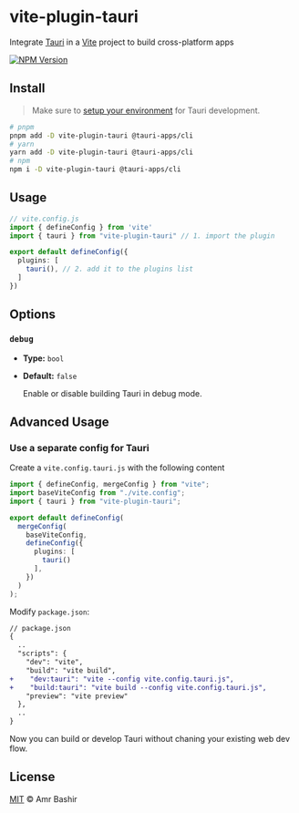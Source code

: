 # vite-plugin-tauri

Integrate [Tauri](https://github.com/tauri-apps/tauri) in a [Vite](https://github.com/vitejs/vite) project to build cross-platform apps

[![NPM Version](https://img.shields.io/npm/v/vite-plugin-tauri)](https://www.npmjs.com/package/vite-plugin-tauri)

## Install

> Make sure to [setup your environment](https://tauri.studio/en/docs/getting-started/intro#setting-up-your-environment) for Tauri development.

```sh
# pnpm
pnpm add -D vite-plugin-tauri @tauri-apps/cli
# yarn
yarn add -D vite-plugin-tauri @tauri-apps/cli
# npm
npm i -D vite-plugin-tauri @tauri-apps/cli
```

## Usage

```ts
// vite.config.js
import { defineConfig } from 'vite'
import { tauri } from "vite-plugin-tauri" // 1. import the plugin

export default defineConfig({
  plugins: [
    tauri(), // 2. add it to the plugins list
  ]
})
```

## Options

### `debug`

- **Type:** `bool`
- **Default:** `false`

  Enable or disable building Tauri in debug mode.

## Advanced Usage

### Use a separate config for Tauri

Create a `vite.config.tauri.js` with the following content

```ts
import { defineConfig, mergeConfig } from "vite";
import baseViteConfig from "./vite.config";
import { tauri } from "vite-plugin-tauri";

export default defineConfig(
  mergeConfig(
    baseViteConfig,
    defineConfig({
      plugins: [
        tauri()
      ],
    })
  )
);
```

Modify `package.json`:

```diff
// package.json
{
  ..
  "scripts": {
    "dev": "vite",
    "build": "vite build",
+    "dev:tauri": "vite --config vite.config.tauri.js",
+    "build:tauri": "vite build --config vite.config.tauri.js",
    "preview": "vite preview"
  },
  ..
}
```

Now you can build or develop Tauri without chaning your existing web dev flow.

## License

[MIT](./LICENSE) © Amr Bashir
